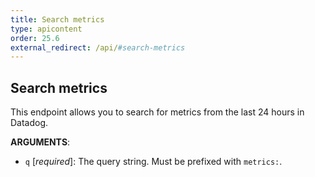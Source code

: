 ```yaml
---
title: Search metrics
type: apicontent
order: 25.6
external_redirect: /api/#search-metrics
---
```


## Search metrics
This endpoint allows you to search for metrics from the last 24 hours in Datadog.


**ARGUMENTS**:

* `q` [*required*]:
    The query string. Must be prefixed with `metrics:`.
